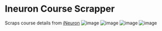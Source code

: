 # Ineuron Course Scrapper
Scraps course details from [iNeuron](ineuron.ai)
![image](https://user-images.githubusercontent.com/95237388/220963200-a6887550-8f28-499d-97d7-f042b77ac3cc.png)
![image](https://user-images.githubusercontent.com/95237388/220963310-e4aae1fe-c1c3-4100-adb0-df628da8f578.png)
![image](https://user-images.githubusercontent.com/95237388/220963401-551ec24c-f725-4ecf-980d-d7836767bdc6.png)
![image](https://user-images.githubusercontent.com/95237388/220963546-c12bd6cb-a291-484b-945c-e2b8c5bd69ba.png)
